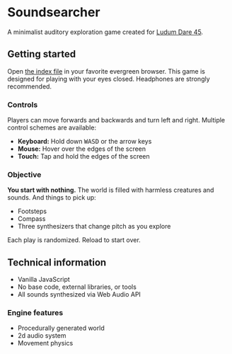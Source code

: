 # Soundsearcher
A minimalist auditory exploration game created for [Ludum Dare 45](https://ldjam.com/events/ludum-dare/45).

## Getting started
Open [the index file](https://nicross.github.io/ludum-dare-45/) in your favorite evergreen browser.
This game is designed for playing with your eyes closed.
Headphones are strongly recommended.

### Controls
Players can move forwards and backwards and turn left and right.
Multiple control schemes are available:
  - **Keyboard:** Hold down <kbd>W</kbd><kbd>A</kbd><kbd>S</kbd><kbd>D</kbd> or the arrow keys
  - **Mouse:** Hover over the edges of the screen
  - **Touch:** Tap and hold the edges of the screen

### Objective
**You start with nothing.** The world is filled with harmless creatures and sounds. And things to pick up:
- Footsteps
- Compass
- Three synthesizers that change pitch as you explore

Each play is randomized. Reload to start over.

## Technical information
- Vanilla JavaScript
- No base code, external libraries, or tools
- All sounds synthesized via Web Audio API

### Engine features
- Procedurally generated world
- 2d audio system
- Movement physics
